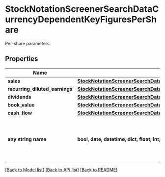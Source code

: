 # StockNotationScreenerSearchDataCurrencyDependentKeyFiguresPerShare

Per-share parameters.

## Properties
Name | Type | Description | Notes
------------ | ------------- | ------------- | -------------
**sales** | [**StockNotationScreenerSearchDataCurrencyDependentKeyFiguresPerShareSales**](StockNotationScreenerSearchDataCurrencyDependentKeyFiguresPerShareSales.md) |  | [optional] 
**recurring_diluted_earnings** | [**StockNotationScreenerSearchDataCurrencyDependentKeyFiguresPerShareRecurringDilutedEarnings**](StockNotationScreenerSearchDataCurrencyDependentKeyFiguresPerShareRecurringDilutedEarnings.md) |  | [optional] 
**dividends** | [**StockNotationScreenerSearchDataCurrencyDependentKeyFiguresPerShareDividends**](StockNotationScreenerSearchDataCurrencyDependentKeyFiguresPerShareDividends.md) |  | [optional] 
**book_value** | [**StockNotationScreenerSearchDataCurrencyDependentKeyFiguresPerShareBookValue**](StockNotationScreenerSearchDataCurrencyDependentKeyFiguresPerShareBookValue.md) |  | [optional] 
**cash_flow** | [**StockNotationScreenerSearchDataCurrencyDependentKeyFiguresPerShareCashFlow**](StockNotationScreenerSearchDataCurrencyDependentKeyFiguresPerShareCashFlow.md) |  | [optional] 
**any string name** | **bool, date, datetime, dict, float, int, list, str, none_type** | any string name can be used but the value must be the correct type | [optional]

[[Back to Model list]](../README.md#documentation-for-models) [[Back to API list]](../README.md#documentation-for-api-endpoints) [[Back to README]](../README.md)


